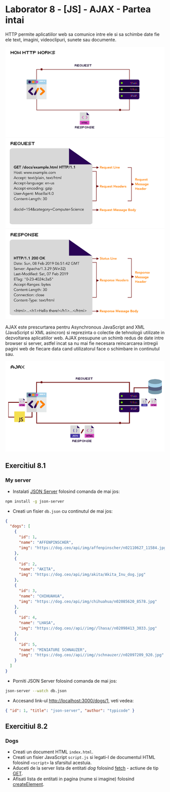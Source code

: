 # Laborator 8 - [JS] - AJAX - Partea intai

HTTP permite aplicatiilor web sa comunice intre ele si sa schimbe date fie ele text, imagini, videoclipuri, sunete sau documente.

![HTTP](http.png)
![HTTP](http-request.png)
![HTTP](http-response.png)

AJAX este prescurtarea pentru Asynchronous JavaScript and XML (JavaScript si XML asincron) si reprezinta o colectie de tehnologii utilizate in dezvoltarea aplicatiilor web. AJAX presupune un schimb redus de date intre browser si server, astfel incat sa nu mai fie necesara reincarcarea intregii pagini web de fiecare data cand utilizatorul face o schimbare in continutul sau.

![Ajax](AJAX.png)

## Exercitiul 8.1

### My server

- Instalati [JSON Server](https://github.com/typicode/json-server) folosind comanda de mai jos:

```bash
npm install -g json-server
```

- Creati un fisier `db.json` cu continutul de mai jos:

```json
{
  "dogs": [
    {
      "id": 1,
      "name": "AFFENPINSCHER",
      "img": "https://dog.ceo/api/img/affenpinscher/n02110627_11584.jpg"
    },
    {
      "id": 2,
      "name": "AKITA",
      "img": "https://dog.ceo/api/img/akita/Akita_Inu_dog.jpg"
    },
    {
      "id": 3,
      "name": "CHIHUAHUA",
      "img": "https://dog.ceo/api/img/chihuahua/n02085620_8578.jpg"
    },
    {
      "id": 4,
      "name": "LHASA",
      "img": "https://dog.ceo//api//img//lhasa//n02098413_3033.jpg"
    },
    {
      "id": 5,
      "name": "MINIATURE SCHNAUZER",
      "img": "https://dog.ceo//api//img//schnauzer//n02097209_920.jpg"
    }
  ]
}
```

- Porniti JSON Server folosind comanda de mai jos:

```bash
json-server --watch db.json
```

- Accesand link-ul [http://localhost:3000/dogs/1](http://localhost:3000/dogs/1), veti vedea:

```json
{ "id": 1, "title": "json-server", "author": "typicode" }
```

## Exercitiul 8.2

### Dogs

- Creati un document HTML `index.html`.
- Creati un fisier JavaScript `script.js` si legati-l de documentul HTML folosind `<script>` la sfarsitul acestuia.
- Aduceti de la server lista de entitati _dog_ folosind [fetch](https://developers.google.com/web/updates/2015/03/introduction-to-fetch) - actiune de tip [GET](https://spring.io/understanding/REST#get).
- Afisati lista de entitati in pagina (nume si imagine) folosind [createElement](https://developer.mozilla.org/en-US/docs/Web/API/Document/createElement).
